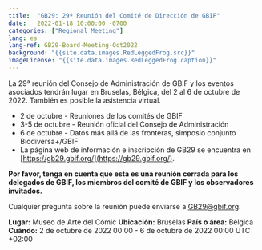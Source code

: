 ```yaml
---
title:  "GB29: 29ª Reunión del Comité de Dirección de GBIF"
date:   2022-01-18 10:00:00 -0700
categories: ["Regional Meeting"]
lang: es
lang-ref: GB29-Board-Meeting-Oct2022
background: "{{site.data.images.RedLeggedFrog.src}}"
imageLicense: "{{site.data.images.RedLeggedFrog.caption}}"
---
```


La 29ª reunión del Consejo de Administración de GBIF y los eventos asociados tendrán lugar en Bruselas, Bélgica, del 2 al 6 de octubre de 2022. También es posible la asistencia virtual.

- 2 de octubre - Reuniones de los comités de GBIF
- 3-5 de octubre - Reunión oficial del Consejo de Administración
- 6 de octubre - Datos más allá de las fronteras, simposio conjunto Biodiversa+/GBIF
- La página web de información e inscripción de GB29 se encuentra en [https://gb29.gbif.org/](https://gb29.gbif.org/).


**Por favor, tenga en cuenta que esta es una reunión cerrada para los delegados de GBIF, los miembros del comité de GBIF y los observadores invitados.**

Cualquier pregunta sobre la reunión puede enviarse a [GB29@gbif.org](mailto:GB29@gbif.org).

**Lugar:** Museo de Arte del Cómic
**Ubicación:** Bruselas
**País o área:** Bélgica
**Cuándo:** 2 de octubre de 2022 00:00 - 6 de octubre de 2022 00:00 UTC +02:00
